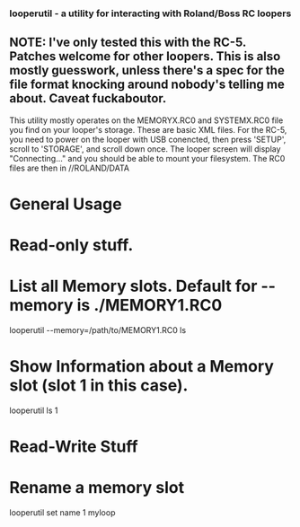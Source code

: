 ### looperutil - a utility for interacting with Roland/Boss RC loopers

## NOTE: I've only tested this with the RC-5. Patches welcome for other loopers. This is also mostly guesswork, unless there's a spec for the file format knocking around nobody's telling me about. Caveat fuckaboutor.

This utility mostly operates on the MEMORYX.RC0 and SYSTEMX.RC0 file you find on your looper's storage. These are basic XML files. For the RC-5, you need to power on the looper with USB conencted, then press 'SETUP', scroll to 'STORAGE', and scroll down once. The looper screen will display "Connecting..." and you should be able to mount your filesystem. The RC0 files are then in //ROLAND/DATA

# General Usage

# Read-only stuff.

# List all Memory slots. Default for --memory is ./MEMORY1.RC0
looperutil --memory=/path/to/MEMORY1.RC0 ls

# Show Information about a Memory slot (slot 1 in this case).
looperutil ls 1

# Read-Write Stuff

# Rename a memory slot
looperutil set name 1 myloop

